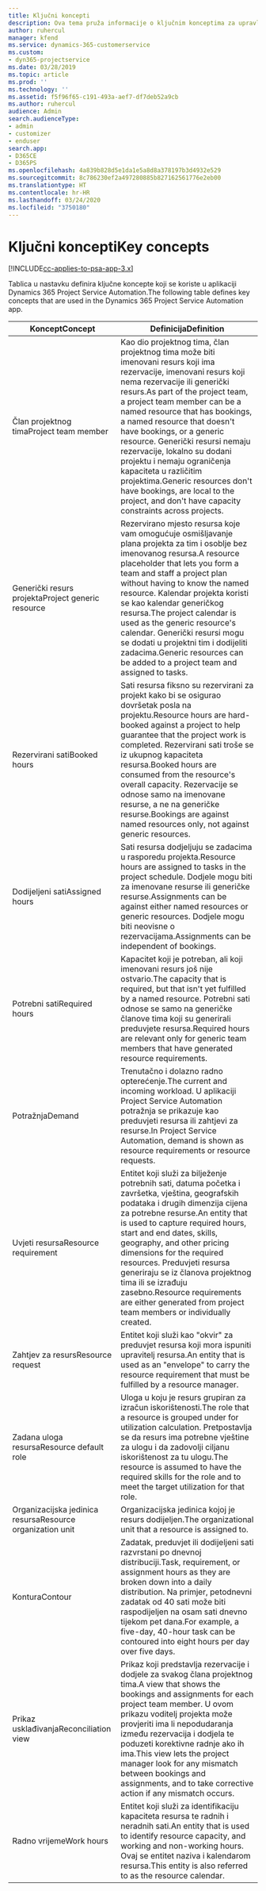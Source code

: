 ```yaml
---
title: Ključni koncepti
description: Ova tema pruža informacije o ključnim konceptima za upravljanje resursima u aplikaciji Project Service Automation.
author: ruhercul
manager: kfend
ms.service: dynamics-365-customerservice
ms.custom:
- dyn365-projectservice
ms.date: 03/28/2019
ms.topic: article
ms.prod: ''
ms.technology: ''
ms.assetid: f5f96f65-c191-493a-aef7-df7deb52a9cb
ms.author: ruhercul
audience: Admin
search.audienceType:
- admin
- customizer
- enduser
search.app:
- D365CE
- D365PS
ms.openlocfilehash: 4a839b828d5e1da1e5a8d8a378197b3d4932e529
ms.sourcegitcommit: 8c786230ef2a497280885b827162561776e2eb00
ms.translationtype: HT
ms.contentlocale: hr-HR
ms.lasthandoff: 03/24/2020
ms.locfileid: "3750180"
---
```

# <a name="key-concepts"></a><span data-ttu-id="04274-103">Ključni koncepti</span><span class="sxs-lookup"><span data-stu-id="04274-103">Key concepts</span></span>

[!INCLUDE[cc-applies-to-psa-app-3.x](../includes/cc-applies-to-psa-app-3x.md)]

<span data-ttu-id="04274-104">Tablica u nastavku definira ključne koncepte koji se koriste u aplikaciji Dynamics 365 Project Service Automation.</span><span class="sxs-lookup"><span data-stu-id="04274-104">The following table defines key concepts that are used in the Dynamics 365 Project Service Automation app.</span></span>

| <span data-ttu-id="04274-105">Koncept</span><span class="sxs-lookup"><span data-stu-id="04274-105">Concept</span></span>                    | <span data-ttu-id="04274-106">Definicija</span><span class="sxs-lookup"><span data-stu-id="04274-106">Definition</span></span> |
|----------------------------|------------|
| <span data-ttu-id="04274-107">Član projektnog tima</span><span class="sxs-lookup"><span data-stu-id="04274-107">Project team member</span></span>        | <span data-ttu-id="04274-108">Kao dio projektnog tima, član projektnog tima može biti imenovani resurs koji ima rezervacije, imenovani resurs koji nema rezervacije ili generički resurs.</span><span class="sxs-lookup"><span data-stu-id="04274-108">As part of the project team, a project team member can be a named resource that has bookings, a named resource that doesn't have bookings, or a generic resource.</span></span> <span data-ttu-id="04274-109">Generički resursi nemaju rezervacije, lokalno su dodani projektu i nemaju ograničenja kapaciteta u različitim projektima.</span><span class="sxs-lookup"><span data-stu-id="04274-109">Generic resources don't have bookings, are local to the project, and don't have capacity constraints across projects.</span></span> |
| <span data-ttu-id="04274-110">Generički resurs projekta</span><span class="sxs-lookup"><span data-stu-id="04274-110">Project generic resource</span></span>   | <span data-ttu-id="04274-111">Rezervirano mjesto resursa koje vam omogućuje osmišljavanje plana projekta za tim i osoblje bez imenovanog resursa.</span><span class="sxs-lookup"><span data-stu-id="04274-111">A resource placeholder that lets you form a team and staff a project plan without having to know the named resource.</span></span> <span data-ttu-id="04274-112">Kalendar projekta koristi se kao kalendar generičkog resursa.</span><span class="sxs-lookup"><span data-stu-id="04274-112">The project calendar is used as the generic resource's calendar.</span></span> <span data-ttu-id="04274-113">Generički resursi mogu se dodati u projektni tim i dodijeliti zadacima.</span><span class="sxs-lookup"><span data-stu-id="04274-113">Generic resources can be added to a project team and assigned to tasks.</span></span> |
| <span data-ttu-id="04274-114">Rezervirani sati</span><span class="sxs-lookup"><span data-stu-id="04274-114">Booked hours</span></span>               | <span data-ttu-id="04274-115">Sati resursa fiksno su rezervirani za projekt kako bi se osigurao dovršetak posla na projektu.</span><span class="sxs-lookup"><span data-stu-id="04274-115">Resource hours are hard-booked against a project to help guarantee that the project work is completed.</span></span> <span data-ttu-id="04274-116">Rezervirani sati troše se iz ukupnog kapaciteta resursa.</span><span class="sxs-lookup"><span data-stu-id="04274-116">Booked hours are consumed from the resource's overall capacity.</span></span> <span data-ttu-id="04274-117">Rezervacije se odnose samo na imenovane resurse, a ne na generičke resurse.</span><span class="sxs-lookup"><span data-stu-id="04274-117">Bookings are against named resources only, not against generic resources.</span></span> |
| <span data-ttu-id="04274-118">Dodijeljeni sati</span><span class="sxs-lookup"><span data-stu-id="04274-118">Assigned hours</span></span>             | <span data-ttu-id="04274-119">Sati resursa dodjeljuju se zadacima u rasporedu projekta.</span><span class="sxs-lookup"><span data-stu-id="04274-119">Resource hours are assigned to tasks in the project schedule.</span></span> <span data-ttu-id="04274-120">Dodjele mogu biti za imenovane resurse ili generičke resurse.</span><span class="sxs-lookup"><span data-stu-id="04274-120">Assignments can be against either named resources or generic resources.</span></span> <span data-ttu-id="04274-121">Dodjele mogu biti neovisne o rezervacijama.</span><span class="sxs-lookup"><span data-stu-id="04274-121">Assignments can be independent of bookings.</span></span> |
| <span data-ttu-id="04274-122">Potrebni sati</span><span class="sxs-lookup"><span data-stu-id="04274-122">Required hours</span></span>             | <span data-ttu-id="04274-123">Kapacitet koji je potreban, ali koji imenovani resurs još nije ostvario.</span><span class="sxs-lookup"><span data-stu-id="04274-123">The capacity that is required, but that isn't yet fulfilled by a named resource.</span></span> <span data-ttu-id="04274-124">Potrebni sati odnose se samo na generičke članove tima koji su generirali preduvjete resursa.</span><span class="sxs-lookup"><span data-stu-id="04274-124">Required hours are relevant only for generic team members that have generated resource requirements.</span></span> |
| <span data-ttu-id="04274-125">Potražnja</span><span class="sxs-lookup"><span data-stu-id="04274-125">Demand</span></span>                     | <span data-ttu-id="04274-126">Trenutačno i dolazno radno opterećenje.</span><span class="sxs-lookup"><span data-stu-id="04274-126">The current and incoming workload.</span></span> <span data-ttu-id="04274-127">U aplikaciji Project Service Automation potražnja se prikazuje kao preduvjeti resursa ili zahtjevi za resurse.</span><span class="sxs-lookup"><span data-stu-id="04274-127">In Project Service Automation, demand is shown as resource requirements or resource requests.</span></span> |
| <span data-ttu-id="04274-128">Uvjeti resursa</span><span class="sxs-lookup"><span data-stu-id="04274-128">Resource requirement</span></span>       | <span data-ttu-id="04274-129">Entitet koji služi za bilježenje potrebnih sati, datuma početka i završetka, vještina, geografskih podataka i drugih dimenzija cijena za potrebne resurse.</span><span class="sxs-lookup"><span data-stu-id="04274-129">An entity that is used to capture required hours, start and end dates, skills, geography, and other pricing dimensions for the required resources.</span></span> <span data-ttu-id="04274-130">Preduvjeti resursa generiraju se iz članova projektnog tima ili se izrađuju zasebno.</span><span class="sxs-lookup"><span data-stu-id="04274-130">Resource requirements are either generated from project team members or individually created.</span></span> |
| <span data-ttu-id="04274-131">Zahtjev za resurs</span><span class="sxs-lookup"><span data-stu-id="04274-131">Resource request</span></span>           | <span data-ttu-id="04274-132">Entitet koji služi kao "okvir" za preduvjet resursa koji mora ispuniti upravitelj resursa.</span><span class="sxs-lookup"><span data-stu-id="04274-132">An entity that is used as an "envelope" to carry the resource requirement that must be fulfilled by a resource manager.</span></span> |
| <span data-ttu-id="04274-133">Zadana uloga resursa</span><span class="sxs-lookup"><span data-stu-id="04274-133">Resource default role</span></span>      | <span data-ttu-id="04274-134">Uloga u koju je resurs grupiran za izračun iskorištenosti.</span><span class="sxs-lookup"><span data-stu-id="04274-134">The role that a resource is grouped under for utilization calculation.</span></span> <span data-ttu-id="04274-135">Pretpostavlja se da resurs ima potrebne vještine za ulogu i da zadovolji ciljanu iskorištenost za tu ulogu.</span><span class="sxs-lookup"><span data-stu-id="04274-135">The resource is assumed to have the required skills for the role and to meet the target utilization for that role.</span></span> |
| <span data-ttu-id="04274-136">Organizacijska jedinica resursa</span><span class="sxs-lookup"><span data-stu-id="04274-136">Resource organization unit</span></span> | <span data-ttu-id="04274-137">Organizacijska jedinica kojoj je resurs dodijeljen.</span><span class="sxs-lookup"><span data-stu-id="04274-137">The organizational unit that a resource is assigned to.</span></span> |
| <span data-ttu-id="04274-138">Kontura</span><span class="sxs-lookup"><span data-stu-id="04274-138">Contour</span></span>                    | <span data-ttu-id="04274-139">Zadatak, preduvjet ili dodijeljeni sati razvrstani po dnevnoj distribuciji.</span><span class="sxs-lookup"><span data-stu-id="04274-139">Task, requirement, or assignment hours as they are broken down into a daily distribution.</span></span> <span data-ttu-id="04274-140">Na primjer, petodnevni zadatak od 40 sati može biti raspodijeljen na osam sati dnevno tijekom pet dana.</span><span class="sxs-lookup"><span data-stu-id="04274-140">For example, a five-day, 40-hour task can be contoured into eight hours per day over five days.</span></span> |
| <span data-ttu-id="04274-141">Prikaz usklađivanja</span><span class="sxs-lookup"><span data-stu-id="04274-141">Reconciliation view</span></span>        | <span data-ttu-id="04274-142">Prikaz koji predstavlja rezervacije i dodjele za svakog člana projektnog tima.</span><span class="sxs-lookup"><span data-stu-id="04274-142">A view that shows the bookings and assignments for each project team member.</span></span> <span data-ttu-id="04274-143">U ovom prikazu voditelj projekta može provjeriti ima li nepodudaranja između rezervacija i dodjela te poduzeti korektivne radnje ako ih ima.</span><span class="sxs-lookup"><span data-stu-id="04274-143">This view lets the project manager look for any mismatch between bookings and assignments, and to take corrective action if any mismatch occurs.</span></span> |
| <span data-ttu-id="04274-144">Radno vrijeme</span><span class="sxs-lookup"><span data-stu-id="04274-144">Work hours</span></span>                 | <span data-ttu-id="04274-145">Entitet koji služi za identifikaciju kapaciteta resursa te radnih i neradnih sati.</span><span class="sxs-lookup"><span data-stu-id="04274-145">An entity that is used to identify resource capacity, and working and non-working hours.</span></span> <span data-ttu-id="04274-146">Ovaj se entitet naziva i kalendarom resursa.</span><span class="sxs-lookup"><span data-stu-id="04274-146">This entity is also referred to as the resource calendar.</span></span> |
